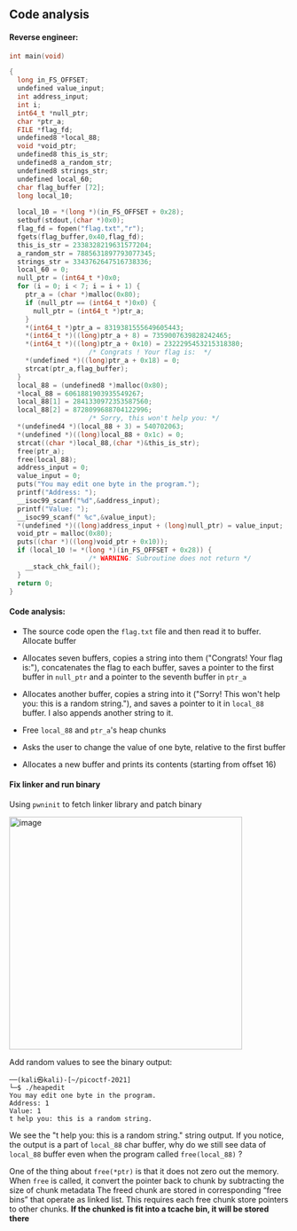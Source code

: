 ## Code analysis

#### Reverse engineer:
```c
int main(void)

{
  long in_FS_OFFSET;
  undefined value_input;
  int address_input;
  int i;
  int64_t *null_ptr;
  char *ptr_a;
  FILE *flag_fd;
  undefined8 *local_88;
  void *void_ptr;
  undefined8 this_is_str;
  undefined8 a_random_str;
  undefined8 strings_str;
  undefined local_60;
  char flag_buffer [72];
  long local_10;
  
  local_10 = *(long *)(in_FS_OFFSET + 0x28);
  setbuf(stdout,(char *)0x0);
  flag_fd = fopen("flag.txt","r");
  fgets(flag_buffer,0x40,flag_fd);
  this_is_str = 2338328219631577204;
  a_random_str = 7885631897793077345;
  strings_str = 3343762647516738336;
  local_60 = 0;
  null_ptr = (int64_t *)0x0;
  for (i = 0; i < 7; i = i + 1) {
    ptr_a = (char *)malloc(0x80);
    if (null_ptr == (int64_t *)0x0) {
      null_ptr = (int64_t *)ptr_a;
    }
    *(int64_t *)ptr_a = 8319381555649605443;
    *(int64_t *)((long)ptr_a + 8) = 7359007639828242465;
    *(int64_t *)((long)ptr_a + 0x10) = 2322295453215318380;
                    /* Congrats ! Your flag is:  */
    *(undefined *)((long)ptr_a + 0x18) = 0;
    strcat(ptr_a,flag_buffer);
  }
  local_88 = (undefined8 *)malloc(0x80);
  *local_88 = 6061881903935549267;
  local_88[1] = 2841330972353587560;
  local_88[2] = 8728099688704122996;
                    /* Sorry, this won't help you: */
  *(undefined4 *)(local_88 + 3) = 540702063;
  *(undefined *)((long)local_88 + 0x1c) = 0;
  strcat((char *)local_88,(char *)&this_is_str);
  free(ptr_a);
  free(local_88);
  address_input = 0;
  value_input = 0;
  puts("You may edit one byte in the program.");
  printf("Address: ");
  __isoc99_scanf("%d",&address_input);
  printf("Value: ");
  __isoc99_scanf(" %c",&value_input);
  *(undefined *)((long)address_input + (long)null_ptr) = value_input;
  void_ptr = malloc(0x80);
  puts((char *)((long)void_ptr + 0x10));
  if (local_10 != *(long *)(in_FS_OFFSET + 0x28)) {
                    /* WARNING: Subroutine does not return */
    __stack_chk_fail();
  }
  return 0;
}
```

#### Code analysis:

- The source code open the `flag.txt` file and then read it to buffer. Allocate buffer
- Allocates seven buffers, copies a string into them ("Congrats! Your flag is:"), concatenates the flag to each buffer, saves a pointer to the first buffer in `null_ptr` and a pointer to the seventh buffer in `ptr_a`
- Allocates another buffer, copies a string into it ("Sorry! This won't help you: this is a random string."), and saves a pointer to it in `local_88` buffer. I also appends another string to it.

- Free `local_88` and `ptr_a`'s heap chunks
- Asks the user to change the value of one byte, relative to the first buffer
- Allocates a new buffer and prints its contents (starting from offset 16)

#### Fix linker and run binary

Using `pwninit` to fetch linker library and patch binary

<img width="420" alt="image" src="https://user-images.githubusercontent.com/37280106/130640586-a0670379-7020-422b-af2d-ea7c50d2c561.png">

Add random values to see the binary output:

```
──(kali㉿kali)-[~/picoctf-2021]
└─$ ./heapedit
You may edit one byte in the program.
Address: 1
Value: 1
t help you: this is a random string.
```

We see the "t help you: this is a random string." string output. If you notice, the output is a part of `local_88` char buffer, why do we still see data of `local_88` buffer even when the program called `free(local_88)` ? 

One of the thing about `free(*ptr)` is that it does not zero out the memory.
When `free` is called, it convert the pointer back to chunk by subtracting the size of chunk metadata
The freed chunk are stored in corresponding “free bins” that operate as linked list. This requires each free chunk store pointers to other chunks.
**If the chunked is fit into a tcache bin, it will be stored there**



